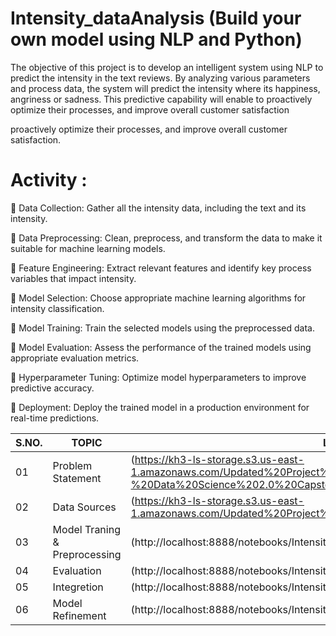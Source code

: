 # Intensity_dataAnalysis (Build your own model using NLP and Python) 

The objective of this project is to develop an intelligent system using NLP to predict the intensity in the text reviews. By analyzing various parameters and process data, the system will predict the intensity where its happiness, angriness or sadness. This predictive capability will enable to proactively optimize their processes, and improve overall customer satisfaction

proactively optimize their processes, and improve overall customer satisfaction.

# Activity :

	Data Collection: Gather all the intensity data, including the text and its intensity.

	Data Preprocessing: Clean, preprocess, and transform the data to make it suitable for machine learning models.

	Feature Engineering: Extract relevant features and identify key process variables that impact intensity.

	Model Selection: Choose appropriate machine learning algorithms for intensity classification.

	Model Training: Train the selected models using the preprocessed data.

	Model Evaluation: Assess the performance of the trained models using appropriate evaluation metrics.

	Hyperparameter Tuning: Optimize model hyperparameters to improve predictive accuracy.

	Deployment: Deploy the trained model in a production environment for real-time predictions.

 | S.NO.| TOPIC | LINK |
|-|-|-|
|01| Problem Statement |(https://kh3-ls-storage.s3.us-east-1.amazonaws.com/Updated%20Project%20guide%20data%20set/Guide%20-%20Data%20Science%202.0%20Capstone%20Project.docx)
|02| Data Sources |(https://kh3-ls-storage.s3.us-east-1.amazonaws.com/Updated%20Project%20guide%20data%20set/Intensity_data.zip)
|03| Model Traning & Preprocessing |(http://localhost:8888/notebooks/Intensity.ipynb)
|04| Evaluation |(http://localhost:8888/notebooks/Intensity.ipynb)
|05|Integretion |(http://localhost:8888/notebooks/Intensity.ipynb)
|06| Model Refinement |(http://localhost:8888/notebooks/Intensity.ipynb)

